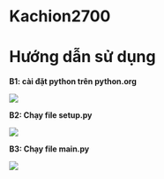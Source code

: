 # Kachion2700
<h1>Hướng dẫn sử dụng</h1>
<p><b>B1: cài đặt python trên python.org</b></p>
<img src="https://gcdnb.pbrd.co/images/JD4e5D7chmj1.png">
<p><b>B2: Chạy file setup.py</b></p>
<img src="https://gcdnb.pbrd.co/images/JvD5hADoyA6l.png?o=1">
<p><b>B3: Chạy file main.py</b></p>
<img src="https://gcdnb.pbrd.co/images/F640d1EpB0I0.png?o=1">
